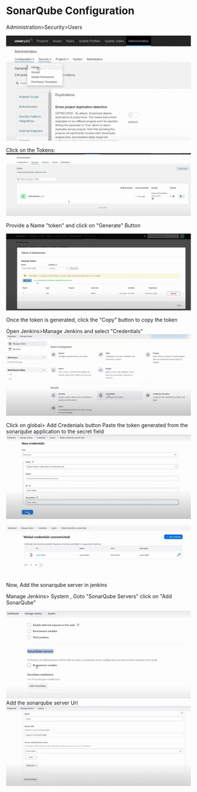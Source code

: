 # SonarQube Configuration

Administration>Security>Users

![](https://github.com/eapenm/cicd-microservice-py-app/blob/dev/assets/sonarqube_user_config.png)

Click on the Tokens:
![](https://github.com/eapenm/cicd-microservice-py-app/blob/dev/assets/sonarqube_user_token_config.png)

Provide a Name "token" and click on "Generate" Button

![](https://github.com/eapenm/cicd-microservice-py-app/blob/dev/assets/sonarqube_user_token_gen_config.png)

Once the token is generated, click the "Copy" button to copy the token

Open Jenkins>Manage Jenkins and select "Credentials"
![](https://github.com/eapenm/cicd-microservice-py-app/blob/dev/assets/sonarqube_credentials.png)

Click on global> Add Credenials button 
Paste the token generated from the sonarqube application to the secret field
![](https://github.com/eapenm/cicd-microservice-py-app/blob/dev/assets/jenkins_sonar_credentials.png)

![](https://github.com/eapenm/cicd-microservice-py-app/blob/dev/assets/sonar_cred_saved.png)


Now, Add the sonarqube server in jenkins

Manage Jenkins> System , Goto "SonarQube Servers" click on "Add SonarQube"

![](https://github.com/eapenm/cicd-microservice-py-app/blob/dev/assets/sonarqubeServer1.png)
Add the sonarqube server Url
![](https://github.com/eapenm/cicd-microservice-py-app/blob/dev/assets/sonarqubeServer2.png)